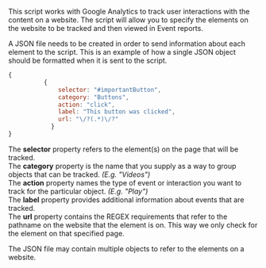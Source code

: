 This script works with Google Analytics to track user interactions with the content on a website. The script will allow you to specify the elements on the website to be tracked and then viewed in Event reports.

A JSON file needs to be created in order to send information about each element to the script. This is an example of how a single JSON object should be formatted when it is sent to the script.
```javascript
{
          {
              selector: "#importantButton",
              category: "Buttons",
              action: "click",
              label: "This button was clicked",
              url: "\/?(.*)\/?"
            }
}
```
The **selector** property refers to the element(s) on the page that will be tracked. <br/>
The **category** property is the name that you supply as a way to group objects that can be tracked. *(E.g. "Videos")* <br/>
The **action** property names the type of event or interaction you want to track for the particular object. *(E.g. "Play")* <br/>
The **label** property provides additional information about events that are tracked. <br/>
The **url** property contains the REGEX requirements that refer to the pathname on the website that the element is on. This way we only check for the element on that specified page.<br/> 

The JSON file may contain multiple objects to refer to the elements on a website.


